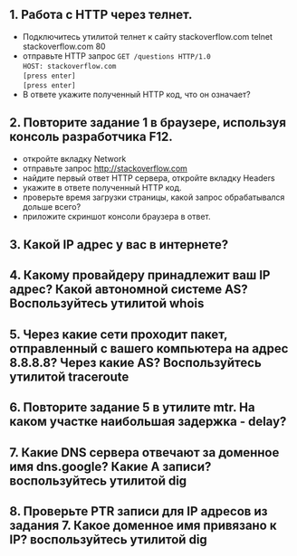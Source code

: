## 1. Работа c HTTP через телнет.
* Подключитесь утилитой телнет к сайту stackoverflow.com telnet stackoverflow.com 80
* отправьте HTTP запрос
``GET /questions HTTP/1.0``  
``HOST: stackoverflow.com``  
``[press enter]``  
``[press enter]``  
* В ответе укажите полученный HTTP код, что он означает?
## 2. Повторите задание 1 в браузере, используя консоль разработчика F12.
* откройте вкладку Network
* отправьте запрос http://stackoverflow.com
* найдите первый ответ HTTP сервера, откройте вкладку Headers
* укажите в ответе полученный HTTP код.
* проверьте время загрузки страницы, какой запрос обрабатывался дольше всего?
* приложите скриншот консоли браузера в ответ.
## 3. Какой IP адрес у вас в интернете?
## 4. Какому провайдеру принадлежит ваш IP адрес? Какой автономной системе AS? Воспользуйтесь утилитой whois
## 5. Через какие сети проходит пакет, отправленный с вашего компьютера на адрес 8.8.8.8? Через какие AS? Воспользуйтесь утилитой traceroute
## 6. Повторите задание 5 в утилите mtr. На каком участке наибольшая задержка - delay?
## 7. Какие DNS сервера отвечают за доменное имя dns.google? Какие A записи? воспользуйтесь утилитой dig
## 8. Проверьте PTR записи для IP адресов из задания 7. Какое доменное имя привязано к IP? воспользуйтесь утилитой dig
